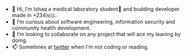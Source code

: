 - 👋 Hi, I’m Ishaq a medical laboratory student🔬 and budding developer made in +234🇳🇬.
- 👀 I’m curious about software engineering, information security and community health development.
- 💞️ I’m looking to collaborate on any project that will ace my leaning by doing.
- 📫 Sometimes at <a href="https://twitter.com/codigo_ninja?t=pSsWjKSxYk1d22n2vaRH2w&s=09">twitter</a> when I'm not coding or reading.

<!---
Kawu-codes/Kawu-codes is a ✨ special ✨ repository because its `README.md` (this file) appears on your GitHub profile.
You can click the Preview link to take a look at your changes.
--->
